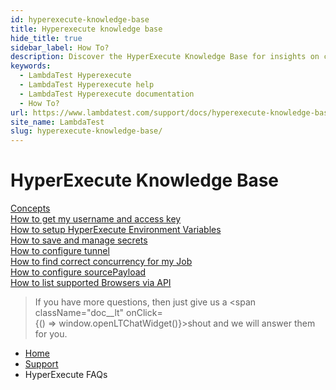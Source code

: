 ```yaml
---
id: hyperexecute-knowledge-base
title: Hyperexecute knowledge base
hide_title: true
sidebar_label: How To?
description: Discover the HyperExecute Knowledge Base for insights on concepts, setup, configuration, and more. Get answers to your questions about HyperExecute.
keywords:
  - LambdaTest Hyperexecute
  - LambdaTest Hyperexecute help
  - LambdaTest Hyperexecute documentation
  - How To?
url: https://www.lambdatest.com/support/docs/hyperexecute-knowledge-base/
site_name: LambdaTest
slug: hyperexecute-knowledge-base/
---
```


<script type="application/ld+json"
      dangerouslySetInnerHTML={{ __html: JSON.stringify({
       "@context": "https://schema.org",
        "@type": "BreadcrumbList",
        "itemListElement": [{
          "@type": "ListItem",
          "position": 1,
          "name": "Home",
          "item": "https://www.lambdatest.com"
        },{
          "@type": "ListItem",
          "position": 2,
          "name": "Support",
          "item": "https://www.lambdatest.com/support/docs/"
        },{
          "@type": "ListItem",
          "position": 3,
          "name": "Integrations",
          "item": "https://www.lambdatest.com/support/docs/hyperexecute-knowledge-base"
        }]
      })
    }}
></script>

# HyperExecute Knowledge Base

<div className="download_btn mb-10">
<a href="/support/docs/hyperexecute-concepts/">Concepts</a>
</div>

<div className="download_btn mb-10">
<a href="/support/docs/hyperexecute-how-to-get-my-username-and-access-key/"> How to get my username and access key</a>
</div>

<div className="download_btn mb-10">
<a href="/support/docs/hyperexecute-environment-variable-setup/"> How to setup HyperExecute Environment Variables</a>
</div>

<div className="download_btn mb-10">
<a href="/support/docs/hyperexecute-how-to-save-and-manage-secrets/"> How to save and manage secrets</a>
</div>

<div className="download_btn mb-10">
<a href="/support/docs/hyperexecute-how-to-configure-tunnel/"> How to configure tunnel</a>
</div>

<div className="download_btn mb-10">
<a href="/support/docs/hyperexecute-how-to-find-correct-concurrency/"> How to find correct concurrency for my Job</a>
</div>

<div className="download_btn mb-10">
<a href="/support/docs/hyperexecute-how-to-configure-sourcePayload/"> How to configure sourcePayload</a>
</div>

<div className="download_btn mb-10">
<a href="/support/docs/hyperexecute-browser-list-api/"> How to list supported Browsers via API</a>
</div>


>If you have more questions, then just give us a <span className="doc__lt" onClick={() => window.openLTChatWidget()}>shout</span> and we will answer them for you.

<nav aria-label="breadcrumbs">
  <ul className="breadcrumbs">
    <li className="breadcrumbs__item">
      <a className="breadcrumbs__link" target="_self" href="https://www.lambdatest.com">
        Home
      </a>
    </li>
    <li className="breadcrumbs__item">
      <a className="breadcrumbs__link" target="_self" href="https://www.lambdatest.com/support/docs/">
        Support
      </a>
    </li>
    <li className="breadcrumbs__item breadcrumbs__item--active">
      <span className="breadcrumbs__link">
       HyperExecute FAQs
      </span>
    </li>
  </ul>
</nav>